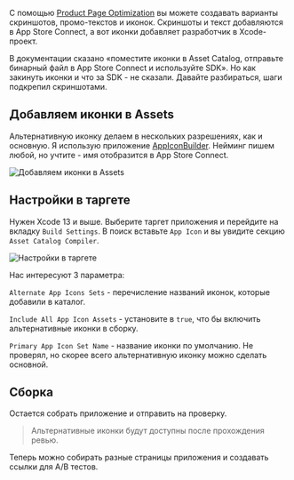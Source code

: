 С помощью  [Product Page Optimization](https://developer.apple.com/app-store/product-page-optimization/) вы можете создавать варианты скриншотов, промо-текстов и иконок. Скриншоты и текст добавляются в App Store Connect, а вот иконки добавляет разработчик в Xcode-проект.

В документации сказано «поместите иконки в Asset Catalog, отправьте бинарный файл в App Store Connect и используйте SDK». Но как закинуть иконки и что за SDK - не сказали. Давайте разбираться, шаги подкрепил скриншотами.

## Добавляем иконки в Assets

Альтернативную иконку делаем в нескольких разрешениях, как и основную. Я использую приложение [AppIconBuilder](https://apps.apple.com/app/id1294179975). Нейминг пишем любой, но учтите - имя отобразится в App Store Connect.

![Добавляем иконки в Assets](https://cdn.ivanvorobei.by/websites/sparrowcode.io/product-page-optimization-alternative-icons/adding-icons-to-assets.png)

## Настройки в таргете

Нужен Xcode 13 и выше. Выберите таргет приложения и перейдите на вкладку `Build Settings`. В поиск вставьте `App Icon` и вы увидите секцию `Asset Catalog Compiler`.

![Настройки в таргете](https://cdn.ivanvorobei.by/websites/sparrowcode.io/product-page-optimization-alternative-icons/adding-settings-to-target.png)

Нас интересуют 3 параметра:

`Alternate App Icons Sets` - перечисление названий иконок, которые добавили в каталог.

`Include All App Icon Assets` - установите в `true`, что бы включить альтернативные иконки в сборку.

`Primary App Icon Set Name` - название иконки по умолчанию. Не проверял, но скорее всего альтернативную иконку можно сделать основной.

## Сборка

Остается собрать приложение и отправить на проверку.

>Альтернативные иконки будут доступны после прохождения ревью.

Теперь можно собирать разные страницы приложения и создавать ссылки для A/B тестов.

